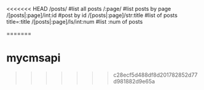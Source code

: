 <<<<<<< HEAD
/posts/                     #list all posts
/:page/                     #list posts by page
/[posts|:page]/int:id             #post by id
/[posts|:page]/str:title        #list of posts title=:title
/[posts|:page]/ls/int:num          #list :num of posts

=======
# mycmsapi
>>>>>>> c28ecf5d488df8d201782852d77d981882d9e65a
